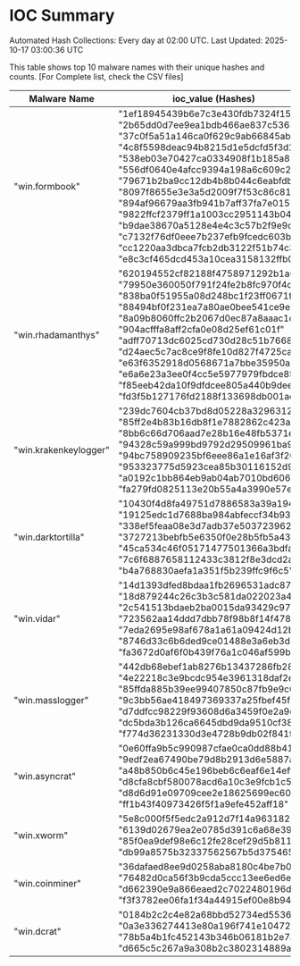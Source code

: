 # IOC Summary

Automated Hash Collections: Every day at 02:00 UTC. Last Updated: 2025-10-17 03:00:36 UTC

This table shows top 10 malware names with their unique hashes and counts. [For Complete list, check the CSV files]

| Malware Name | ioc_value (Hashes) | Count |
|--------------|--------------------|-------|
|  "win.formbook" |  "1ef18945439b6e7c3e430fdb7324f151"<br> "2b65dd0d7ee9ea1bdb466ae837c53634"<br> "37c0f5a51a146ca0f629c9ab66845abf"<br> "4c8f5598deac94b8215d1e5dcfd5f3d1"<br> "538eb03e70427ca0334908f1b185a88d"<br> "556df0640e4afcc9394a198a6c609c2e"<br> "79671b2ba9cc12db4b8b044c6eabfdbc"<br> "8097f8655e3e3a5d2009f7f53c86c81e"<br> "894af96679aa3fb941b7aff37fa7e015"<br> "9822ffcf2379ff1a1003cc2951143b04"<br> "b9dae38670a5128e4e4c3c57b2f9e9d1"<br> "c7132f76df0eee7b237efb9fcedc603b"<br> "cc1220aa3dbca7fcb2db3122f51b74c3"<br> "e8c3cf465dcd453a10cea3158132ffb0" | 14 |
|  "win.rhadamanthys" |  "620194552cf82188f4758971292b1a68"<br> "79950e360050f791f24fe2b8fc970f4c"<br> "838ba0f51955a08d248bc1f23ff0671f"<br> "88494bf0f231ea7a80ae0bee541ce9e9"<br> "8a09b8060ffc2b2067d0ec87a8aaac1c"<br> "904acfffa8aff2cfa0e08d25ef61c01f"<br> "adff70713dc6025cd730d28c51b76687"<br> "d24aec5c7ac8ce9f8fe10d827f4725ca"<br> "e63f6352918d0568671a7bbe35950ace"<br> "e6a6e23a3ee0f4cc5e5977979fbdce85"<br> "f85eeb42da10f9dfdcee805a440b9dee"<br> "fd3f5b127176fd2188f133698db001ae" | 12 |
|  "win.krakenkeylogger" |  "239dc7604cb37bd8d05228a3296312d1"<br> "85ff2e4b83b16db8f1e7882862c423ac"<br> "8bb6c66d706aad7e28b16e48fb5371ef"<br> "94328c59a999bd9792d29509961ba9ef"<br> "94bc758909235bf6eee86a1e16af3f20"<br> "953323775d5923cea85b30116152d97b"<br> "a0192c1bb864eb9ab04ab7010bd60679"<br> "fa279fd0825113e20b55a4a3990e57ee" | 8 |
|  "win.darktortilla" |  "10430f4d8fa49751d7886583a39a1945"<br> "19125edc1d7688ba984abfeccf34b93e"<br> "338ef5feaa08e3d7adb37e503723962d"<br> "3727213bebfb5e6350f0e28b5fb5a43a"<br> "45ca534c46f05171477501366a3bdfab"<br> "7c6f6887658112433c3812f8e3dcd2a7"<br> "b4a768830aefa1a351f5b239ffc9f6c5" | 7 |
|  "win.vidar" |  "14d1393dfed8bdaa1fb2696531adc874"<br> "18d879244c26c3b3c581da022023a440"<br> "2c541513bdaeb2ba0015da93429c9715"<br> "723562aa14ddd7dbb78f98b8f14f4788"<br> "7eda2695e98af678a1a61a09424d12b5"<br> "8746d33c6b6ded9ce01488e3a6eb3d45"<br> "fa3672d0af6f0b439f76a1c046af599b" | 7 |
|  "win.masslogger" |  "442db68ebef1ab8276b13437286fb28b"<br> "4e22218c3e9bcdc954e3961318daf2ef"<br> "85ffda885b39ee99407850c87fb9e9c6"<br> "9c3bb56ae418497369337a25fbef45f8"<br> "d7ddfcc98229f93608d6a3459f0e2a9e"<br> "dc5bda3b126ca6645dbd9da9510cf384"<br> "f774d36231330d3e4728b9db02f841fb" | 7 |
|  "win.asyncrat" |  "0e60ffa9b5c990987cfae0ca0dd88b41"<br> "9edf2ea67490be79d8b2913d6e5887ac"<br> "a48b850b6c45e196beb6c6eaf6e14eff"<br> "d8cfa8cbf580078acd6a10c3e9fcb1c5"<br> "d8d6d91e09709cee2e18625699ec602e"<br> "ff1b43f40973426f5f1a9efe452aff18" | 6 |
|  "win.xworm" |  "5e8c000f5f5edc2a912d7f14a963182b"<br> "6139d02679ea2e0785d391c6a68e39eb"<br> "85f0ea9def98e6c12fe28cef29d5b811"<br> "db99a8575b32337562567b5d3754653b" | 4 |
|  "win.coinminer" |  "36dafaed8ee9d0258aba8180c4be7b0f"<br> "76482d0ca56f3b9cda5ccc13ee6ed6e7"<br> "d662390e9a866eaed2c7022480196d8b"<br> "f3f3782ee06fa1f34a44915ef00e8b94" | 4 |
|  "win.dcrat" |  "0184b2c2c4e82a68bbd52734ed55368d"<br> "0a3e336274413e80a196f741e1047235"<br> "78b5a4b1fc452143b346b06181b2e7a4"<br> "d665c5c267a9a308b2c3802314889acd" | 4 |
